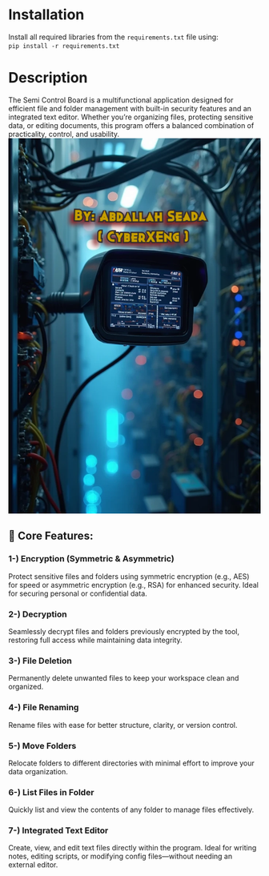 # Installation
Install all required libraries from the `requirements.txt` file using: <br/>
`pip install -r requirements.txt`


# Description<br/>
The Semi Control Board is a multifunctional application designed for efficient file and folder management with built-in security features and an integrated text editor. Whether you’re organizing files, protecting sensitive data, or editing documents, this program offers a balanced combination of practicality, control, and usability.<br/>
![App Screenshot](images/555.png)<br/>
## 🔑 Core Features:<br/>

### 1-) Encryption (Symmetric & Asymmetric)
Protect sensitive files and folders using symmetric encryption (e.g., AES) for speed or asymmetric encryption (e.g., RSA) for enhanced security. Ideal for securing personal or confidential data.

### 2-) Decryption<br/>
Seamlessly decrypt files and folders previously encrypted by the tool, restoring full access while maintaining data integrity.

### 3-) File Deletion<br/>
Permanently delete unwanted files to keep your workspace clean and organized.

### 4-) File Renaming<br/>
Rename files with ease for better structure, clarity, or version control.

### 5-) Move Folders<br/>
Relocate folders to different directories with minimal effort to improve your data organization.

### 6-) List Files in Folder<br/>
Quickly list and view the contents of any folder to manage files effectively.

### 7-) Integrated Text Editor
Create, view, and edit text files directly within the program. Ideal for writing notes, editing scripts, or modifying config files—without needing an external editor.

